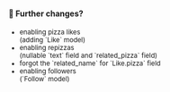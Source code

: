 #### 🤔 Further changes?

<small>
<ul>
  <li>
    enabling pizza likes<br>
    (adding `Like` model)
  </li>
  <li>
    enabling repizzas<br>
    (nullable `text` field and `related_pizza` field)
  </li>
  <li>
    forgot the `related_name` for `Like.pizza` field
  </li>
  <li>
    enabling followers<br>
    (`Follow` model)
  </li>
</ul>
</small>


<aside class="notes">
</aside>

